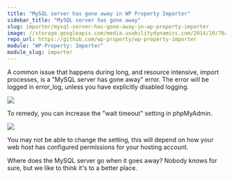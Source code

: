 ```yaml
---
title: "MySQL server has gone away in WP Property Importer"
sidebar_title: "MySQL server has gone away"
slug: importer/mysql-server-has-gone-away-in-wp-property-importer
image: //storage.googleapis.com/media.usabilitydynamics.com/2014/10/76a8eb10-wpproperty-extension-importer-icon-300x300.png
repo_url: https://github.com/wp-property/wp-property-importer
module: "WP-Property: Importer"
module_slug: importer
---
```


A common issue that happens during long, and resource intensive, import processes, is a "MySQL server has gone away" error. The error will be logged in error_log, unless you have explicitly disabled logging.

![](https://i.embed.ly/1/image?url=http%3A%2F%2Fcontent.screencast.com%2Fusers%2FTwinCitiesTech.com%2Ffolders%2FJing%2Fmedia%2F3468797f-d60e-4c54-a22d-eeaf4cd45adf%2F00000404.png&key=afea23f29e5a4f63bd166897e3dc72df)

To remedy, you can increase the "wait timeout" setting in phpMyAdmin.

![](https://i.embed.ly/1/image?url=http%3A%2F%2Fcontent.screencast.com%2Fusers%2FTwinCitiesTech.com%2Ffolders%2FJing%2Fmedia%2Ffb1cf20c-8f54-4389-8b6a-96f581159502%2F00000403.png&key=afea23f29e5a4f63bd166897e3dc72df)

You may not be able to change the setting, this will depend on how your web host has configured permissions for your hosting account.

Where does the MySQL server go when it goes away? Nobody knows for sure, but we like to think it's to a better place.